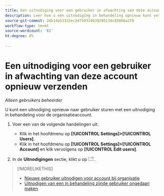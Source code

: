 ```yaml
---
title: Een uitnodiging voor een gebruiker in afwachting van deze account opnieuw verzenden
description: Leer hoe u een uitnodiging in behandeling opnieuw kunt verzenden.
source-git-commit: 24b14e53322ec2d750319b3929513dc82866a2f0
workflow-type: tm+mt
source-wordcount: '81'
ht-degree: 0%

---
```


# Een uitnodiging voor een gebruiker in afwachting van deze account opnieuw verzenden

*Alleen gebruikers beheerder*

U kunt een uitnodiging opnieuw naar gebruiker sturen met een uitnodiging in behandeling voor de organisatieaccount.

1. Voer een van de volgende handelingen uit:

   * Klik in het hoofdmenu op **[!UICONTROL Settings]>[!UICONTROL Users]**.
   * Klik in het hoofdmenu op **[!UICONTROL Settings]>[!UICONTROL Account]** en klik vervolgens op **[!UICONTROL Edit users]**.

1. In de **Uitnodigingen** sectie, klikt u op ![Opnieuw](/help/dsp/assets/resend.png).

>[!MORELIKETHIS]
>
>* [Nieuwe gebruiker uitnodigen voor account bij organisatie](user-invite.md)
>* [Uitnodigen van een in behandeling zijnde gebruiker ongedaan maken](user-uninvite.md)


<!-- >* [Edit User Permissions or Delete a User](user-edit.md) -->

